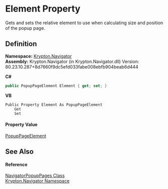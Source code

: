 # Element Property


Gets and sets the relative element to use when calculating size and position of the popup page.



## Definition
**Namespace:** <a href="a21ac074-d119-3dc6-bd1c-d3a12c0128bc.md">Krypton.Navigator</a>  
**Assembly:** Krypton.Navigator (in Krypton.Navigator.dll) Version: 80.23.10.287+8d7660f9dc5efd033fabe008ebfb904beab6d444

**C#**
``` C#
public PopupPageElement Element { get; set; }
```
**VB**
``` VB
Public Property Element As PopupPageElement
	Get
	Set
```



#### Property Value
<a href="70b0e366-fd99-6de1-febc-9e6e53a18a9c.md">PopupPageElement</a>

## See Also


#### Reference
<a href="baf2dc67-4882-6ec2-28d9-b571d71347b9.md">NavigatorPopupPages Class</a>  
<a href="a21ac074-d119-3dc6-bd1c-d3a12c0128bc.md">Krypton.Navigator Namespace</a>  
